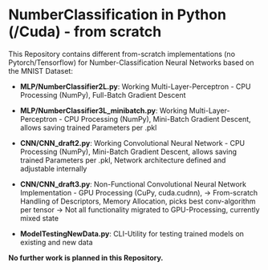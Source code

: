 # NumberClassification in Python (/Cuda) - from scratch

This Repository contains different from-scratch implementations (no Pytorch/Tensorflow) for Number-Classification Neural Networks based on the MNIST Dataset:
- **MLP/NumberClassifier2L.py**: Working Multi-Layer-Perceptron - CPU Processing (NumPy), Full-Batch Gradient Descent
  
- **MLP/NumberClassifier3L_minibatch.py**: Working Multi-Layer-Perceptron - CPU Processing (NumPy), Mini-Batch Gradient Descent, allows saving trained Parameters per .pkl
  
- **CNN/CNN_draft2.py**: Working Convolutional Neural Network - CPU Processing (NumPy), Mini-Batch Gradient Descent, allows saving trained Parameters per .pkl, Network architecture defined and adjustable internally

- **CNN/CNN_draft3.py**: Non-Functional Convolutional Neural Network Implementation - GPU Processing (CuPy, cuda.cudnn),
    -> From-scratch Handling of Descriptors, Memory Allocation, picks best conv-algorithm per tensor
    -> Not all functionality migrated to GPU-Processing, currently mixed state

- **ModelTestingNewData.py**: CLI-Utility for testing trained models on existing and new data

**No further work is planned in this Repository.**
